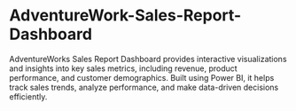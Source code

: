 # AdventureWork-Sales-Report-Dashboard
AdventureWorks Sales Report Dashboard provides interactive visualizations and insights into key sales metrics, including revenue, product performance, and customer demographics. Built using Power BI, it helps track sales trends, analyze performance, and make data-driven decisions efficiently.
